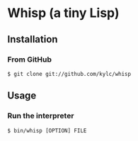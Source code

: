 # Whisp (a tiny Lisp)

## Installation

### From GitHub

    $ git clone git://github.com/kylc/whisp

## Usage

### Run the interpreter

    $ bin/whisp [OPTION] FILE
